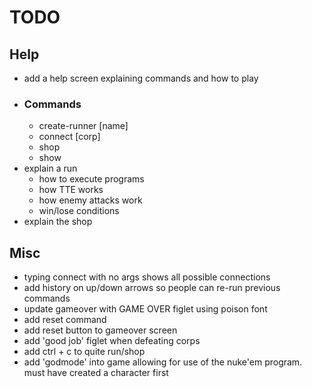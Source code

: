 # TODO

## Help

- add a help screen explaining commands and how to play
- ### Commands
  - create-runner [name]
  - connect [corp]
  - shop
  - show
- explain a run
  - how to execute programs
  - how TTE works
  - how enemy attacks work
  - win/lose conditions
- explain the shop

## Misc

- typing connect with no args shows all possible connections
- add history on up/down arrows so people can re-run previous commands
- update gameover with GAME OVER figlet using poison font
- add reset command
- add reset button to gameover screen
- add 'good job' figlet when defeating corps
- add ctrl + c to quite run/shop
- add 'godmode' into game allowing for use of the nuke'em program. must have created a character first
